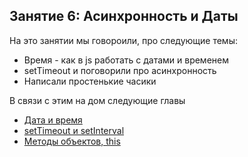 ## Занятие 6: Асинхронность и Даты ##

На это занятии мы говороили, про следующие темы:
 - Время - как в js работать с датами и временем
 - setTimeout и поговорили про асинхронность
 - Написали простенькие часики

В связи с этим на дом следующие главы
 - [Дата и время](http://learn.javascript.ru/datetime)
 - [setTimeout и setInterval](http://learn.javascript.ru/settimeout-setinterval)
 - [Методы объектов, this](http://learn.javascript.ru/object-methods)